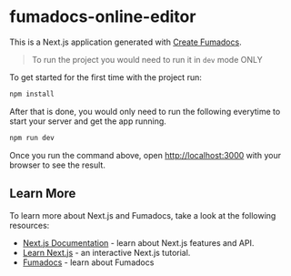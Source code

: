 # fumadocs-online-editor

This is a Next.js application generated with
[Create Fumadocs](https://github.com/fuma-nama/fumadocs).

> To run the project you would need to run it in `dev` mode ONLY

To get started for the first time with the project run:

```bash
npm install
```
After that is done, you would only need to run the following everytime to start your server and get the app running.

```bash
npm run dev
```

Once you run the command above, open [http://localhost:3000](http://localhost:3000) with your browser to see the result.

## Learn More

To learn more about Next.js and Fumadocs, take a look at the following
resources:

- [Next.js Documentation](https://nextjs.org/docs) - learn about Next.js
  features and API.
- [Learn Next.js](https://nextjs.org/learn) - an interactive Next.js tutorial.
- [Fumadocs](https://fumadocs.vercel.app) - learn about Fumadocs
